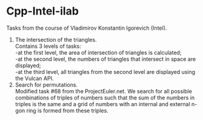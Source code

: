 # Cpp-Intel-ilab
Tasks from the course of Vladimirov Konstantin Igorevich (Intel).  
1. The intersection of the triangles.  
Contains 3 levels of tasks:  
-at the first level, the area of intersection of triangles is calculated;  
-at the second level, the numbers of triangles that intersect in space are displayed;  
-at the third level, all triangles from the second level are displayed using the Vulcan API.  
2. Search for permutations.  
Modified task #68 from the ProjectEuler.net. We search for all possible combinations of triples of numbers such that the sum of the numbers in triples is the same and a grid of numbers with an internal and external n-gon ring is formed from these triples.
